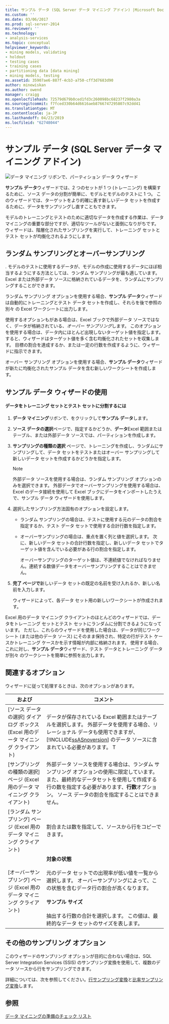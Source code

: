 ```yaml
---
title: サンプル データ (SQL Server データ マイニング アドイン) |Microsoft Docs
ms.custom: ''
ms.date: 03/06/2017
ms.prod: sql-server-2014
ms.reviewer: ''
ms.technology:
- analysis-services
ms.topic: conceptual
helpviewer_keywords:
- mining models, validating
- holdout
- testing cases
- training cases
- partitioning data [data mining]
- mining models, testing
ms.assetid: 35907ae6-887f-4cb3-a750-cff3d7683d90
author: minewiskan
ms.author: owend
manager: craigg
ms.openlocfilehash: 72579d679b0ced1fd3c260098bc68237f2980a3a
ms.sourcegitcommit: f7fced330b64d6616aeb8766747295807c92dd41
ms.translationtype: MT
ms.contentlocale: ja-JP
ms.lasthandoff: 04/23/2019
ms.locfileid: "62748044"
---
```

# <a name="sample-data-sql-server-data-mining-add-ins"></a>サンプル データ (SQL Server データ マイニング アドイン)
  ![データ マイニング リボンで、パーティション データ ウィザード](media/dmc-partition.gif "データ マイニング リボンで、データのパーティション分割ウィザード")  
  
 **サンプル データ**ウィザードでは、2 つのセットが 1 つ (トレーニング) を構築するために、ソース データの分割が簡単に、モデルとモデルのテストに 1 つ。 このウィザードでは、ターゲットをより的確に表す新しいデータ セットを作成するために、データをサンプリングし直すこともできます。  
  
 モデルのトレーニングとテストのために適切なデータを作成する作業は、データ マイニングの重要な部分ですが、適切なツールがないと面倒になりがちです。 ウィザードは、階層化されたサンプリングを実行して、トレーニング セットとテスト セットが均衡化されるようにします。  
  
## <a name="random-sampling-and-oversampling"></a>ランダム サンプリングとオーバーサンプリング  
 . モデルのテストに使用するデータが、モデルの作成に使用するデータにほぼ相当するようにする方法としては、ランダム サンプリングが最も適しています。 Excel または外部データ ソースに格納されているデータを、ランダムにサンプリングすることができます。  
  
 ランダム サンプリング オプションを使用する場合、**サンプル データ**ウィザードは自動的にトレーニングとテスト データ セットを作成し、それらを後で参照の別々 の Excel ワークシートに出力します。  
  
 使用するオプションもがある場合は、Excel ブックで外部データ ソースではなく、データが格納されている、*オーバー サンプリング*します。 このオプションを使用する場合は、データ内にほとんど出現しないターゲット値を指定します。すると、ウィザードはターゲット値を多く含む均衡化されたセットを収集します。 目標の割合を達成するか、または一定の行数を作成するように、ウィザードに指示できます。  
  
 オーバー サンプリング オプションを使用する場合、**サンプル データ**ウィザードが新たに均衡化されたサンプル データを含む新しいワークシートを作成します。  
  
## <a name="using-the-sample-data-wizard"></a>サンプル データ ウィザードの使用  
  
#### <a name="to-separate-data-into-training-and-testing-sets"></a>データをトレーニング セットとテスト セットに分割するには  
  
1.  **データ マイニング**リボンで、をクリックして**サンプル データ**します。  
  
2.  **ソース データの選択**ページで、指定するかどうか、**データ**Excel 範囲またはテーブル、または外部データ ソースでは、パーティションを作成します。  
  
3.  **サンプリングの種類の選択** ページで、トレーニングを作成し、ランダムにサンプリングして、データ セットをテストまたはオーバー サンプリングして新しいデータ セットを作成するかどうかを指定します。  
  
    > [!NOTE]  
    >  外部データ ソースを使用する場合は、ランダム サンプリング オプションのみを選択できます。 外部データでオーバーサンプリングを使用する場合は、Excel のデータ接続を使用して Excel ブックにデータをインポートしたうえで、サンプル データ ウィザードを使用します。  
  
4.  選択したサンプリング方法固有のオプションを設定します。  
  
    -   ランダム サンプリングの場合は、テストに使用する元のデータの割合を指定するか、テスト データ セットで使用する合計行数を指定します。  
  
    -   オーバーサンプリングの場合は、重点を置く列と値を選択します。 次に、新しいデータ セットの合計行数を指定し、新しいデータ セットでターゲット値を含んでいる必要がある行の割合を指定します。  
  
         オーバーサンプリングのターゲット値は、不連続値でなければなりません。連続する数値データをオーバーサンプリングすることはできません。  
  
5.  **完了 ページで**新しいデータ セットの既定の名前を受け入れるか、新しい名前を入力します。  
  
     ウィザードによって、各データ セット用の新しいワークシートが作成されます。  
  
 Excel 用のデータ マイニング クライアントのほとんどのウィザードでは、データをトレーニング セットとテスト セットにランダムに分割できるようになっています。 ただし、これらのウィザードを使用した場合は、データが同じワークシート (または他のデータ ソース) にそのまま保持され、特定の行がテスト ケースかトレーニング ケースかを示す情報が内部に格納されます。 使用する場合、これに対し、**サンプル データ**ウィザード、テスト データとトレーニング データが別々 のワークシートを簡単に参照を出力します。  
  
## <a name="related-options"></a>関連するオプション  
 ウィザードに従って処理するときは、次のオプションがあります。  
  
|および|コメント|  
|-------------|--------------|  
|[ソース データの選択] ダイアログ ボックス (Excel 用のデータ マイニング クライアント)|データが保存されている Excel 範囲またはテーブルを選択します。 外部データを使用する場合、リレーショナル データも使用できますが、[!INCLUDE[ssASnoversion](../includes/ssasnoversion-md.md)] のデータ ソースに含まれている必要があります。 T|  
|[サンプリングの種類の選択] ページ (Excel 用のデータ マイニング クライアント)|外部データ ソースを使用する場合は、ランダム サンプリング オプションの使用に限定しています。 また、最終的なデータセットを使用して作成する行の数を指定する必要があります、**行数**オプション。 ソース データの割合を指定することはできません。|  
|[ランダム サンプリング] ページ (Excel 用のデータ マイニング クライアント)|割合または数を指定して、ソースから行をコピーできます。|  
|[オーバーサンプリング] ページ (Excel 用のデータ マイニング クライアント)|**対象の状態**<br /><br /> 元のデータ セットでの出現率が低い値を一覧から選択します。 オーバーサンプリングによって、この状態を含むデータ行の割合が高くなります。<br /><br /> **サンプル サイズ**<br /><br /> 抽出する行数の合計を選択します。 この値は、最終的なデータ セットのサイズを表します。|  
  
## <a name="other-sampling-options"></a>その他のサンプリング オプション  
 このウィザードのサンプリング オプションが目的に合わない場合は、SQL Server Integration Services (SSIS) のサンプリング変換を使用して、複数のデータ ソースから行をサンプリングできます。  
  
 詳細については、次を参照してください。[行サンプリング変換](../integration-services/data-flow/transformations/row-sampling-transformation.md)と[比率サンプリング変換](../integration-services/data-flow/transformations/percentage-sampling-transformation.md)します。  
  
## <a name="see-also"></a>参照  
 [データ マイニングの準備のチェック リスト](checklist-of-preparation-for-data-mining.md)  
  
  
